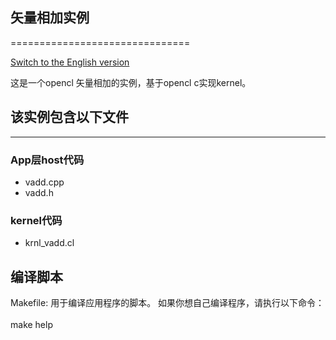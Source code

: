 ## 矢量相加实例
===============================

[Switch to the English version](./README.md)

这是一个opencl 矢量相加的实例，基于opencl c实现kernel。

## 该实例包含以下文件
---------------------
### App层host代码

- vadd.cpp
- vadd.h

### kernel代码

- krnl_vadd.cl

## 编译脚本
Makefile: 用于编译应用程序的脚本。
如果你想自己编译程序，请执行以下命令：
​	
	make help
​		


